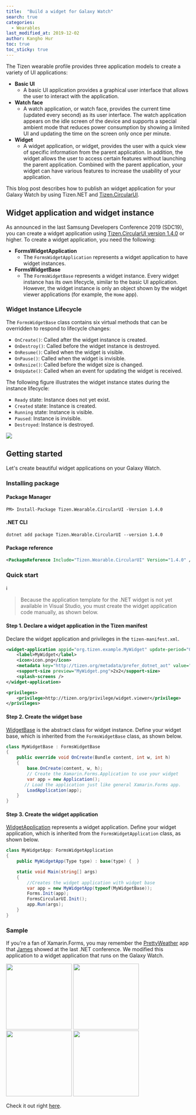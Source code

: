```yaml
---
title:  "Build a widget for Galaxy Watch"
search: true
categories:
  - Wearables
last_modified_at: 2019-12-02
author: Kangho Hur
toc: true
toc_sticky: true
---
```


The Tizen wearable profile provides three application models to create a variety of UI applications:

- **Basic UI**
    - A basic UI application provides a graphical user interface that allows the user to interact with the application.
- **Watch face**
  - A watch application, or watch face, provides the current time (updated every second) as its user interface. The watch application appears on the idle screen of the device and supports a special ambient mode that reduces power consumption by showing a limited UI and updating the time on the screen only once per minute.
- **Widget**
  - A widget application, or widget, provides the user with a quick view of specific information from the parent application. In addition, the widget allows the user to access certain features without launching the parent application. Combined with the parent application, your widget can have various features to increase the usability of your application.

This blog post describes how to publish an widget application for your Galaxy Watch by using Tizen.NET and [Tizen.CircularUI](https://github.com/Samsung/Tizen.CircularUI).

## Widget application and widget instance

As announced in the last Samsung Developers Conference 2019 (SDC19), you can create a widget application using [Tizen.CircularUI version 1.4.0](https://www.nuget.org/packages/Tizen.Wearable.CircularUI/1.4.0) or higher.
To create a widget application, you need the following:

 - **FormsWidgetApplication**
   - The `FormsWidgetApplication` represents a widget application to have widget instances.
 - **FormsWidgetBase**
   - The `FormsWidgetBase` represents a widget instance. Every widget instance has its own lifecycle, similar to the basic UI application. However, the widget instance is only an object shown by the widget viewer applications (for example, the `Home` app).

### Widget Instance Lifecycle

The `FormsWidgetBase` class contains six virtual methods that can be overridden to respond to lifecycle changes:
 - `OnCreate()`: Called after the widget instance is created.
 - `OnDestroy()`: Called before the widget instance is destroyed.
 - `OnResume()`: Called when the widget is visible.
 - `OnPause()`: Called when the widget is invisible.
 - `OnResize()`: Called before the widget size is changed.
 - `OnUpdate()`: Called when an event for updating the widget is received.

The following figure illustrates the widget instance states during the instance lifecycle:
 - `Ready` state: Instance does not yet exist.
 - `Created` state: Instance is created.
 - `Running` state: Instance is visible.
 - `Paused`: Instance is invisible.
 - `Destroyed`: Instance is destroyed.

<img src="https://user-images.githubusercontent.com/1029134/69931572-1fc43f80-150b-11ea-96ec-a0e4532f1e4d.png">

## Getting started

Let's create beautiful widget applications on your Galaxy Watch.

### Installing package
#### Package Manager
```
PM> Install-Package Tizen.Wearable.CircularUI -Version 1.4.0
```
#### .NET CLI
```
dotnet add package Tizen.Wearable.CircularUI --version 1.4.0
```
#### Package reference
```xml
<PackageReference Include="Tizen.Wearable.CircularUI" Version="1.4.0" />
```

### Quick start
ℹ️
> Because the application template for the .NET widget is not yet available in Visual Studio, you must create the widget application code manually, as shown below.

#### Step 1. Declare a widget application in the Tizen manifest
Declare the widget application and privileges in the `tizen-manifest.xml`.
```xml
<widget-application appid="org.tizen.example.MyWidget" update-period="0" exec="MyWidget.dll" type="dotnet">
    <label>MyWidget</label>
    <icon>icon.png</icon>
    <metadata key="http://tizen.org/metadata/prefer_dotnet_aot" value="true" />
    <support-size preview="MyWidget.png">2x2</support-size>
    <splash-screens />
</widget-application>

<privileges>
    <privilege>http://tizen.org/privilege/widget.viewer</privilege>
</privileges>
```

#### Step 2. Create the widget base
[WidgetBase](https://samsung.github.io/TizenFX/latest/api/Tizen.Applications.WidgetBase.html) is the abstract class for widget instance. Define your widget base, which is inherited from the ```FormsWidgetBase``` class, as shown below.
```cs
class MyWidgetBase : FormsWidgetBase
{
    public override void OnCreate(Bundle content, int w, int h)
    {
        base.OnCreate(content, w, h);
        // Create the Xamarin.Forms.Application to use your widget
        var app = new Application();
       // Load the application just like general Xamarin.Forms app.
        LoadApplication(app);
    }
}
```

#### Step 3. Create the widget application
[WidgetApplication](https://samsung.github.io/TizenFX/latest/api/Tizen.Applications.WidgetApplication.html) represents a widget application. Define your widget application, which is inherited from the ```FormsWidgetApplication``` class, as shown below.
```cs
class MyWidgetApp: FormsWidgetApplication
{
    public MyWidgetApp(Type type) : base(type) {  }

    static void Main(string[] args)
    {
        //Creates the widget application with widget base
        var app = new MyWidgetApp(typeof(MyWidgetBase));
        Forms.Init(app);
        FormsCircularUI.Init();
        app.Run(args);
    }
}
```

### Sample
If you're a fan of Xamarin.Forms, you may remember the [PrettyWeather](https://github.com/jamesmontemagno/app-pretty-weather) app that [James](https://github.com/jamesmontemagno/) showed at the last .NET conference.
We modified this application to a widget application that runs on the Galaxy Watch.

<img src="https://github.com/rookiejava/sdc2019-tizen-net/raw/master/demo/GalaxyWatch/PrettyWeatherWidget/Screen_SanJose.png" width="180" /> <img src="https://github.com/rookiejava/sdc2019-tizen-net/raw/master/demo/GalaxyWatch/PrettyWeatherWidget/Screen_Seoul.png" width="180" /> <img src="https://github.com/rookiejava/sdc2019-tizen-net/raw/master/demo/GalaxyWatch/PrettyWeatherWidget/Screen_Boston.png" width="180" /> <img src="https://github.com/rookiejava/sdc2019-tizen-net/raw/master/demo/GalaxyWatch/PrettyWeatherWidget/Screen_CityList.png" width="180" />

Check it out right [here](https://github.com/rookiejava/sdc2019-tizen-net/tree/master/demo/GalaxyWatch/PrettyWeatherWidget).
